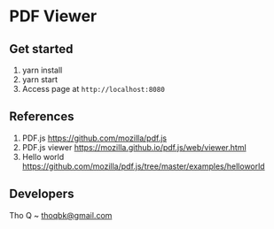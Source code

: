 # PDF Viewer

## Get started
1. yarn install
2. yarn start
3. Access page at `http://localhost:8080`

## References
1. PDF.js https://github.com/mozilla/pdf.js
2. PDF.js viewer https://mozilla.github.io/pdf.js/web/viewer.html
3. Hello world https://github.com/mozilla/pdf.js/tree/master/examples/helloworld

## Developers
Tho Q ~ thoqbk@gmail.com